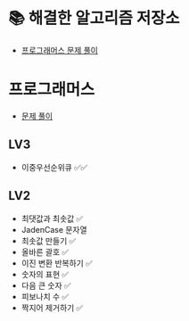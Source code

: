 # 📚 해결한 알고리즘 저장소

- [프로그래머스 문제 풀이](https://waveofymymind.tistory.com/category/%EC%95%8C%EA%B3%A0%EB%A6%AC%EC%A6%98/%ED%94%84%EB%A1%9C%EA%B7%B8%EB%9E%98%EB%A8%B8%EC%8A%A4)

# 프로그래머스 
- [문제 풀이](https://waveofymymind.tistory.com/category/%EC%95%8C%EA%B3%A0%EB%A6%AC%EC%A6%98/%ED%94%84%EB%A1%9C%EA%B7%B8%EB%9E%98%EB%A8%B8%EC%8A%A4) 

## LV3
- 이중우선순위큐 ✅✅

## LV2

- 최댓값과 최솟값 ✅ 
- JadenCase 문자열
- 최솟값 만들기 ✅
- 올바른 괄호 ✅
- 이진 변환 반복하기 ✅ 
- 숫자의 표현 ✅
- 다음 큰 숫자 ✅
- 피보나치 수 ✅
- 짝지어 제거하기 ✅
